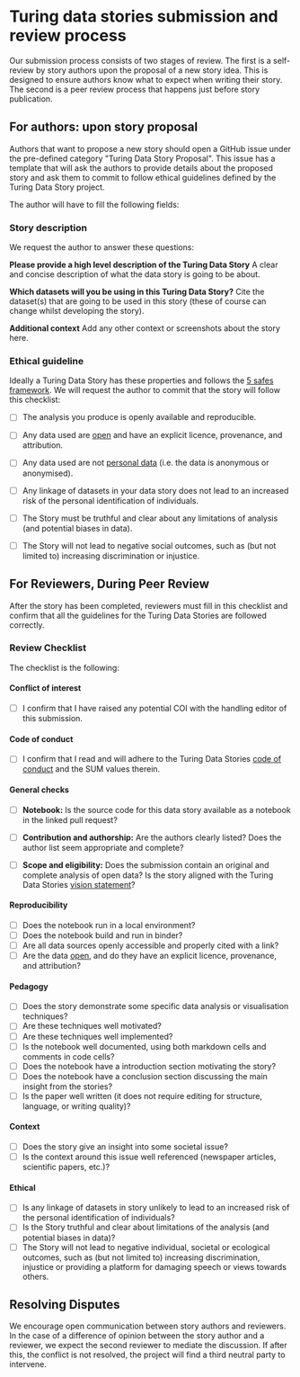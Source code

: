 # Turing data stories submission and review process

Our submission process consists of two stages of review. The first is a self-review by story authors upon the proposal of a new story idea. This is designed to ensure authors know what to expect when writing their story. The second is a peer review process that happens just before story publication.

## For authors: upon story proposal

Authors that want to propose a new story should open a GitHub issue under the pre-defined category "Turing Data Story Proposal". 
This issue has a template that will ask the authors to provide details about the proposed story and ask them to commit to 
follow ethical guidelines defined by the Turing Data Story project.

The author will have to fill the following fields:

### Story description 

We request the author to answer these questions:

**Please provide a high level description of the Turing Data Story**
A clear and concise description of what the data story is going to be about.

**Which datasets will you be using in this Turing Data Story?**
Cite the dataset(s) that are going to be used in this story (these of course can change whilst developing the story).

**Additional context**
Add any other context or screenshots about the story here.

### Ethical guideline 

Ideally a Turing Data Story has these properties and follows the [5 safes framework](http://blog.ukdataservice.ac.uk/access-to-sensitive-data-for-research-the-5-safes/). We will request the author to commit that the story will follow this checklist:

- [ ] The analysis you produce is openly available and reproducible.
- [ ] Any data used are [open](https://opendatahandbook.org/guide/en/what-is-open-data/) and have an explicit licence, provenance, and attribution.
- [ ] Any data used are not [personal data](https://ico.org.uk/for-organisations/guide-to-data-protection/guide-to-the-general-data-protection-regulation-gdpr/key-definitions/what-is-personal-data/) (i.e. the data is anonymous or anonymised).
- [ ] Any linkage of datasets in your data story does not lead to an increased risk of the personal identification of individuals.
- [ ] The Story must be truthful and clear about any limitations of analysis (and potential biases in data).
- [ ] The Story will not lead to negative social outcomes, such as (but not limited to) increasing discrimination or injustice.



## For Reviewers, During Peer Review

After the story has been completed, reviewers must fill in this checklist and confirm that all the guidelines for the Turing Data Stories are followed correctly.

### Review Checklist

The checklist is the following:


#### Conflict of interest 

- [ ] I confirm that I have raised any potential COI with the handling editor
  of this submission.

#### Code of conduct
- [ ] I confirm that I read and will adhere to the Turing Data Stories [code of conduct](https://github.com/alan-turing-institute/TuringDataStories/blob/master/CODE_OF_CONDUCT.md) and the SUM values therein.

#### General checks
- [ ]  **Notebook:** Is the source code for this data story available as a notebook in the linked pull request?
- [ ] **Contribution and authorship:** Are the authors clearly listed? Does the author list seem appropriate and complete?
- [ ] **Scope and eligibility:** Does the submission contain an original and complete analysis of open data? Is the story aligned with the Turing Data Stories [vision statement](https://github.com/alan-turing-institute/TuringDataStories#our-vision)?


#### Reproducibility
- [ ] Does the notebook run in a local environment?
- [ ] Does the notebook build and run in binder?
- [ ] Are all data sources openly accessible and properly cited with a link?
- [ ] Are the data [open](https://opendatahandbook.org/guide/en/what-is-open-data/), and do they have an explicit licence, provenance, and attribution?

#### Pedagogy
- [ ] Does the story demonstrate some specific data analysis or visualisation techniques?
- [ ] Are these techniques well motivated?
- [ ] Are these techniques well implemented?
- [ ] Is the notebook well documented, using both markdown cells and comments in code cells?
- [ ] Does the notebook have a introduction section motivating the story?
- [ ] Does the notebook have a conclusion section discussing the main insight from the stories?
- [ ] Is the paper well written (it does not require editing for structure, language, or writing quality)?

#### Context
- [ ] Does the story give an insight into some societal issue?
- [ ] Is the context around this issue well referenced (newspaper articles, scientific papers, etc.)?

#### Ethical 

- [ ] Is any linkage of datasets in story unlikely to lead to an increased risk of the personal identification of individuals?
- [ ] Is the Story truthful and clear about limitations of the analysis (and potential biases in data)?
- [ ] The Story will not lead to negative individual, societal or ecological outcomes, such as (but not limited to) increasing discrimination, injustice or providing a platform for damaging speech or views towards others. 

## Resolving Disputes

We encourage open communication between story authors and reviewers. In the case of a difference of opinion between the 
story author and a reviewer, we expect the second reviewer to mediate the discussion. If after this, the conflict is not resolved, the project will find a third neutral party to intervene. 

